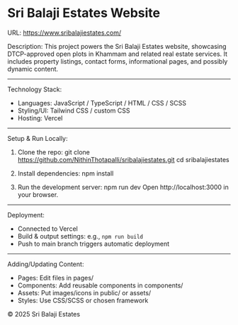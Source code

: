 Sri Balaji Estates Website
=========================

URL: https://www.sribalajiestates.com/

Description:
This project powers the Sri Balaji Estates website, showcasing DTCP-approved open plots in Khammam and related real estate services. It includes property listings, contact forms, informational pages, and possibly dynamic content.

---

Technology Stack:
- Languages: JavaScript / TypeScript / HTML / CSS / SCSS
- Styling/UI: Tailwind CSS / custom CSS
- Hosting: Vercel

---

Setup & Run Locally:
1. Clone the repo:
   git clone https://github.com/NithinThotapalli/sribalajiestates.git
   cd sribalajiestates

2. Install dependencies:
   npm install

3. Run the development server:
   npm run dev
   Open http://localhost:3000 in your browser.

---

Deployment:
- Connected to Vercel
- Build & output settings: e.g., `npm run build`
- Push to main branch triggers automatic deployment

---

Adding/Updating Content:
- Pages: Edit files in pages/
- Components: Add reusable components in components/
- Assets: Put images/icons in public/ or assets/
- Styles: Use CSS/SCSS or chosen framework


© 2025 Sri Balaji Estates
